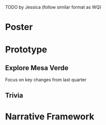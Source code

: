 TODO by Jessica (follow similar format as WQ)

# Poster

# Prototype

## Explore Mesa Verde
Focus on key changes from last quarter

## Trivia


# Narrative Framework
